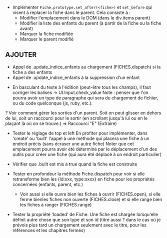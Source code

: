 * Implémenter `Fiche.prototype.set_after(<fiche>)` et `set_before` qui visent à
  replacer la fiche dans le parent.
  Cela consiste à :
  - Modifier l'emplacement dans le DOM (dans le div.items parent)
  - Modifier la liste des enfants du parent (à partir de la fiche ou la fiche avant)
  - Marquer la fiche modifiée
  - Marquer le parent modifié
  
AJOUTER
-------
- Appel de <fiche>.update_indice_enfants au chargement (FICHES.dispatch) si la
  fiche a des enfants
- Appel de <fiche>.update_indice_enfants à la suppression d'un enfant
  

* En basculant du texte à l'édition (peut-être tous les champs), il faut
  corriger les balises
  -> UI.Input.check_value
  Note&nbsp;: penser que l'on pourra avoir un type de paragraphe qui sera
  du chargement de fichier, ou du code quelconque (js, ruby, etc.).


*?* Voir comment gérer les sorties d'un parent. Soit on peut glisser en
  dehors de lui, soit un raccourci pour le sortir (en scrollant jusqu'à lui
  ou en le plaçant là où on se trouve.)
  => Raccourci "E" (Extraire)

* Tester le réglage de top et left
  En profiter pour implémenter, dans 'create' ou 'built' l'appel à une méthode
  qui placera une fiche à un endroit précis (sans écraser une autre fiche)
  Noter que cet emplacement pourra avoir été déterminé par le déplacement d'un
  des outils pour créer une fiche (qui aura été déplacé à un endroit particulier)

* Vérifier que <fiche>.built est mis à true quand la fiche est construite


* Tester en profondeur la méthode Fiche.dispatch pour voir si elle
  retransforme bien les {id:xxx, type:xxxx} en fiche pour les propriétés
  concernées (enfants, parent, etc.)
  -   Voir aussi si elle ouvre bien les fiches à ouvrir (FICHES.open), si elle
     ferme bienles fiches non ouverte (FICHES.close) et si elle range bien les
     fiches à ranger (FICHES.range)

* Tester la propriété 'loaded' de Fiche. Une fiche est chargée lorsqu'elle
  définit autre chose que son type et son id (titre aussi ? dans le cas où
  je prévois plus tard un chargement seulement avec le titre, pour les
  références et les chapitres fermés)